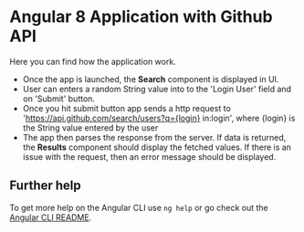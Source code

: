 # Angular 8 Application with Github API

Here you can find how the application work.

- Once the app is launched, the **Search** component is displayed in UI.
- User can enters a random String value into to the 'Login User' field and on 'Submit' button.
- Once you hit submit button app sends a http request to 'https://api.github.com/search/users?q={login} in:login', where {login} is the String value entered by the user
- The app then parses the response from the server. If data is returned, the **Results** component should display the fetched values. If there is an issue with the request, then an error message should be displayed.
## Further help

To get more help on the Angular CLI use `ng help` or go check out the [Angular CLI README](https://github.com/angular/angular-cli/blob/master/README.md).
